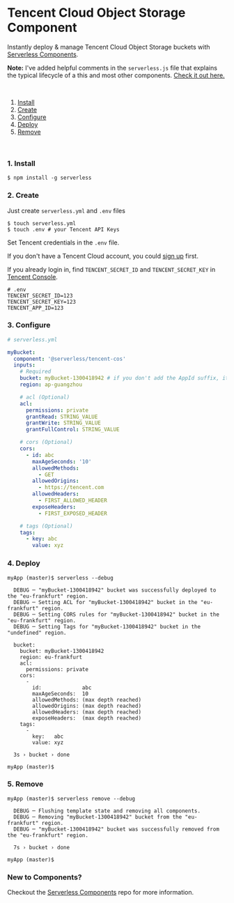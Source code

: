 # Tencent Cloud Object Storage Component

Instantly deploy & manage Tencent Cloud Object Storage buckets with [Serverless Components](https://github.com/serverless/components).

**Note:** I've added helpful comments in the `serverless.js` file that explains the typical lifecycle of a this and most other components. [Check it out here.](https://github.com/serverless-tencent/tencent-cos-component/blob/master/serverless.js)

&nbsp;

1. [Install](#1-install)
2. [Create](#2-create)
3. [Configure](#3-configure)
4. [Deploy](#4-deploy)
5. [Remove](#5-remove)

&nbsp;

### 1. Install
 
```console
$ npm install -g serverless
```

### 2. Create

Just create `serverless.yml` and `.env` files

```console
$ touch serverless.yml
$ touch .env # your Tencent API Keys
```

Set Tencent credentials in the `.env` file.

If you don't have a Tencent Cloud account, you could [sign up](https://intl.cloud.tencent.com/register) first.  

If you already login in, find  `TENCENT_SECRET_ID` and `TENCENT_SECRET_KEY`  in [Tencent Console](https://console.cloud.tencent.com/cam/capi).

```
# .env
TENCENT_SECRET_ID=123
TENCENT_SECRET_KEY=123
TENCENT_APP_ID=123
```

### 3. Configure

```yml
# serverless.yml

myBucket:
  component: '@serverless/tencent-cos'
  inputs:
    # Required
    bucket: myBucket-1300418942 # if you don't add the AppId suffix, it will be added automatically for you, capital letters are not allowed
    region: ap-guangzhou

    # acl (Optional)
    acl:
      permissions: private
      grantRead: STRING_VALUE
      grantWrite: STRING_VALUE
      grantFullControl: STRING_VALUE

    # cors (Optional)
    cors:
      - id: abc
        maxAgeSeconds: '10'
        allowedMethods:
          - GET
        allowedOrigins:
          - https://tencent.com
        allowedHeaders:
          - FIRST_ALLOWED_HEADER
        exposeHeaders:
          - FIRST_EXPOSED_HEADER

    # tags (Optional)
    tags:
      - key: abc
        value: xyz
```

### 4. Deploy

```
myApp (master)$ serverless --debug

  DEBUG ─ "myBucket-1300418942" bucket was successfully deployed to the "eu-frankfurt" region.
  DEBUG ─ Setting ACL for "myBucket-1300418942" bucket in the "eu-frankfurt" region.
  DEBUG ─ Setting CORS rules for "myBucket-1300418942" bucket in the "eu-frankfurt" region.
  DEBUG ─ Setting Tags for "myBucket-1300418942" bucket in the "undefined" region.

  bucket:
    bucket: myBucket-1300418942
    region: eu-frankfurt
    acl:
      permissions: private
    cors:
      -
        id:             abc
        maxAgeSeconds:  10
        allowedMethods: (max depth reached)
        allowedOrigins: (max depth reached)
        allowedHeaders: (max depth reached)
        exposeHeaders:  (max depth reached)
    tags:
      -
        key:   abc
        value: xyz

  3s › bucket › done

myApp (master)$
```

### 5. Remove

```
myApp (master)$ serverless remove --debug

  DEBUG ─ Flushing template state and removing all components.
  DEBUG ─ Removing "myBucket-1300418942" bucket from the "eu-frankfurt" region.
  DEBUG ─ "myBucket-1300418942" bucket was successfully removed from the "eu-frankfurt" region.

  7s › bucket › done

myApp (master)$
```

### New to Components?

Checkout the [Serverless Components](https://github.com/serverless/components) repo for more information.
